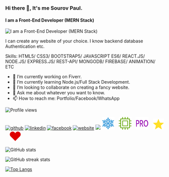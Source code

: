 ### Hi there 👋, It's me Sourov Paul.
#### I am a Front-End Developer (MERN Stack)
![I am a Front-End Developer (MERN Stack)](https://i.ibb.co/GCCrJnW/Sourov-Paulo.jpg)

 I can create any website of your choice. I know backend database Authentication etc.

Skills: HTML5/ CSS3/ BOOTSTRAP5/ JAVASCRIPT ES6/ REACT.JS/ NODE.JS/ EXPRESS.JS/ REST-API/ MONGODB/ FIREBASE/ ANIMATION/ ETC

- 🔭 I’m currently working on Fiverr. 
- 🌱 I’m currently learning Node.js/Full Stack Development. 
- 👯 I’m looking to collaborate on creating a fancy website. 
- 💬 Ask me about whatever you want to know. 
- 📫 How to reach me: Portfolio/Facebook/WhatsApp 


![Profile views](https://gpvc.arturio.dev/Sourov-Paul) 

[<img src='https://i.ibb.co/GpyRTdF/github-logo.png' alt='github' height='40'>](https://github.com/Sourov-Paul)  [<img src='https://cdn-icons-png.flaticon.com/512/174/174857.png' alt='linkedin' height='40'>](https://www.linkedin.com/in/sourov-paul-169668150/)  [<img src='https://i.ibb.co/Q9MpGHq/unnamed.jpg' alt='facebook' height='40'>](https://www.facebook.com/Sourov.Paul.Web.Developer)  [<img src='https://i.ibb.co/DpjL3cm/800px-Google-Drive-icon-2020-svg.png' alt='website' height='40'>](https://brave-mccarthy-c8c683.netlify.app)  [<img src='https://upload.wikimedia.org/wikipedia/commons/thumb/6/6b/WhatsApp.svg/640px-WhatsApp.svg.png' height='40'>](http://api.whatsapp.com/send?phone=+8801997587705)  <a href='https://archiveprogram.github.com/'><img src='https://raw.githubusercontent.com/acervenky/animated-github-badges/master/assets/acbadge.gif' width='40' height='40'></a> <a href='https://docs.github.com/en/developers'><img src='https://raw.githubusercontent.com/acervenky/animated-github-badges/master/assets/devbadge.gif' width='40' height='40'></a> <a href='https://github.com/pricing'><img src='https://raw.githubusercontent.com/acervenky/animated-github-badges/master/assets/pro.gif' width='40' height='40'></a> <a href='https://stars.github.com/'><img src='https://raw.githubusercontent.com/acervenky/animated-github-badges/master/assets/starbadge.gif' width='35' height='35'></a> <a href='https://docs.github.com/en/github/supporting-the-open-source-community-with-github-sponsors'><img src='https://raw.githubusercontent.com/acervenky/animated-github-badges/master/assets/sponsorbadge.gif' width='35' height='35'></a> 

![GitHub stats](https://github-readme-stats.vercel.app/api?username=Sourov-Paul&show_icons=true)  

![GitHub streak stats](https://github-readme-streak-stats.herokuapp.com/?user=Sourov-Paul)  

[![Top Langs](https://github-readme-stats.vercel.app/api/top-langs/?username=Sourov-Paul)](https://github.com/anuraghazra/github-readme-stats)
 
